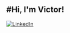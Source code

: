 #Hi, I'm Victor!
---
[![LinkedIn](https://img.shields.io/badge/LinkedIn-Connect-blue?logo=linkedin&style=flat-square)](https://www.linkedin.com/in/vic1101/)
